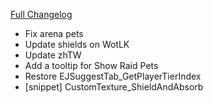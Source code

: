 [Full Changelog](https://github.com/enderneko/Cell/compare/r134-release...126f7de4a8ebff88421c3e7de85050dea912562a)

- Fix arena pets
- Update shields on WotLK
- Update zhTW
- Add a tooltip for Show Raid Pets
- Restore EJSuggestTab_GetPlayerTierIndex
- [snippet] CustomTexture_ShieldAndAbsorb
